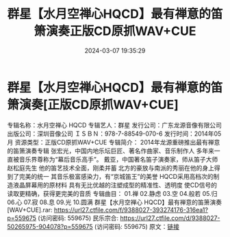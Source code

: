 ﻿---
title: 群星【水月空禅心HQCD】最有禅意的笛箫演奏正版CD原抓WAV+CUE
date: 2024-03-07 19:35:29
categories: 古典音乐、新世纪、纯音雅乐
tags: 纯音雅乐
---
# 群星【水月空禅心HQCD】最有禅意的笛箫演奏[正版CD原抓WAV+CUE]

专辑名称：水月空禅心 HQCD
专辑艺人：群星
发行公司：广东龙源音像有限公司
出版公司：深圳音像公司
ＩＳＢＮ：978-7-88549-070-6
发行时间：2014年05月
资源类型：正版CD原抓WAV+CUE
专辑简介：
2014年龙源重磅推出最有禅意的笛箫演奏专辑
张宏光，中国内地乐坛巨匠、著名作曲家、音乐制作人
多年来一直被音乐界尊称为“幕后音乐高手”。
戴亚，中国著名笛子演奏家，师从笛子大师赵松庭先生
他的笛艺技术全面，刚柔并蓄
北方的豪放与南派的秀丽在他的身上得到了完美的统一
其音乐极富感染力，有“京城笛王”的美誉
HQCD采用高档次的制造液晶屏幕用的原材料
具有无比优越的注塑成型的精准性、透明度
使CD信号的读取更精确，获得更完美的音质
专辑曲目：
01.禅
02.静虑
03.空
04.般若
05.归
06.心
07.寂
08.息
09.光
10.圆满
群星【水月空禅心 HQCD】最有禅意的笛箫演奏[WAV+CUE].rar: https://url27.ctfile.com/f/9388027-393274176-316ea1?p=559675
(访问密码: 559675)
民乐宗合: https://url27.ctfile.com/d/9388027-50265975-904078?p=559675
(访问密码: 559675)
原文：[链接](https://blog.sina.com.cn/s/blog_1647c7e76010314m7.html)